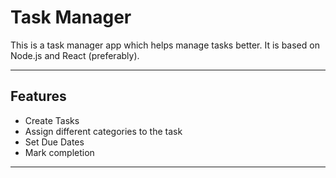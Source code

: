 # Task Manager

This is a task manager app which helps manage tasks better. It is based on Node.js and React (preferably).

---

##  Features

 - Create Tasks
 - Assign different categories to the task
 - Set Due Dates
 - Mark completion

---
